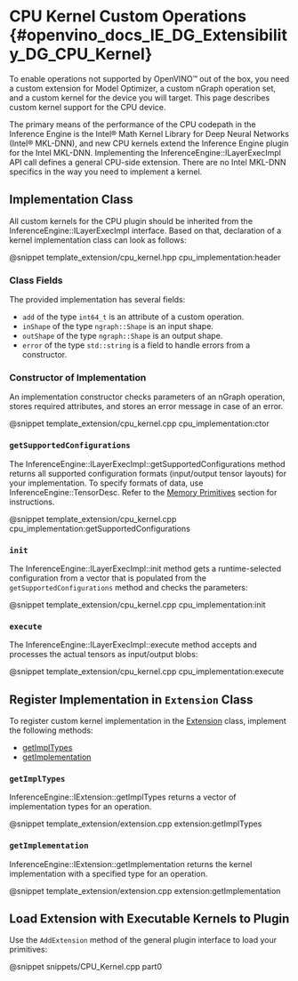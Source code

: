 # CPU Kernel Custom Operations {#openvino_docs_IE_DG_Extensibility_DG_CPU_Kernel}

To enable operations not supported by OpenVINO™ out of the box, you need a custom extension for Model Optimizer, a custom nGraph operation set, and a custom kernel for the device you will target. This page describes custom kernel support for the CPU device.

The primary means of the performance of the CPU codepath in the Inference Engine is the Intel® Math Kernel Library for Deep Neural Networks (Intel® MKL-DNN), and new CPU kernels extend the Inference Engine plugin for the Intel MKL-DNN. Implementing the InferenceEngine::ILayerExecImpl API call defines a general CPU-side extension. There are no Intel MKL-DNN specifics in the way you need to implement a kernel.

## Implementation Class

All custom kernels for the CPU plugin should be inherited from the InferenceEngine::ILayerExecImpl interface.
Based on that, declaration of a kernel implementation class can look as follows:

@snippet template_extension/cpu_kernel.hpp cpu_implementation:header

### Class Fields

The provided implementation has several fields:

 * `add` of the type `int64_t` is an attribute of a custom operation.
 * `inShape` of the type `ngraph::Shape` is an input shape.
 * `outShape` of the type `ngraph::Shape` is an output shape.
 * `error` of the type `std::string` is a field to handle errors from a constructor.

### Constructor of Implementation

An implementation constructor checks parameters of an nGraph operation, stores required attributes, and stores an error message in case of an error.

@snippet template_extension/cpu_kernel.cpp cpu_implementation:ctor

### `getSupportedConfigurations`

The InferenceEngine::ILayerExecImpl::getSupportedConfigurations method returns all supported configuration formats (input/output tensor layouts) for your implementation. To specify formats of data, use InferenceEngine::TensorDesc. Refer to the [Memory Primitives](../Memory_primitives.md) section for instructions.

@snippet template_extension/cpu_kernel.cpp cpu_implementation:getSupportedConfigurations

### `init`

The InferenceEngine::ILayerExecImpl::init method gets a runtime-selected configuration from a vector that is populated from the `getSupportedConfigurations` method and checks the parameters:

@snippet template_extension/cpu_kernel.cpp cpu_implementation:init

### `execute`

The InferenceEngine::ILayerExecImpl::execute method accepts and processes the actual tensors as input/output blobs:

@snippet template_extension/cpu_kernel.cpp cpu_implementation:execute

## Register Implementation in `Extension` Class

To register custom kernel implementation in the [Extension](Extension.md) class, implement the following methods:

* <a href="#getImpTypes">getImplTypes</a>
* <a href="#getImplementation">getImplementation</a>

### <a name="getImpTypes"><code>getImplTypes</code></a>

InferenceEngine::IExtension::getImplTypes returns a vector of implementation types for an operation.

@snippet template_extension/extension.cpp extension:getImplTypes

### <a name="getImplementation"><code>getImplementation</code></a>

InferenceEngine::IExtension::getImplementation returns the kernel implementation with a specified type for an operation.

@snippet template_extension/extension.cpp extension:getImplementation


## Load Extension with Executable Kernels to Plugin

Use the `AddExtension` method of the general plugin interface to load your primitives:

@snippet snippets/CPU_Kernel.cpp part0
